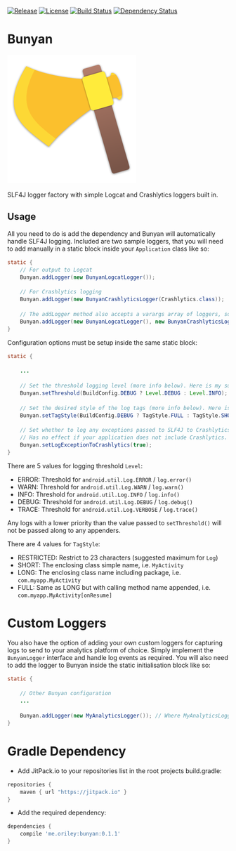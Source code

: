 [![Release](https://jitpack.io/v/com.github.oriley-me/bunyan.svg)](https://jitpack.io/#com.github.oriley-me/bunyan) [![License](https://img.shields.io/badge/license-Apache%202.0-blue.svg)](http://www.apache.org/licenses/LICENSE-2.0) [![Build Status](https://travis-ci.org/oriley-me/bunyan.svg?branch=master)](https://travis-ci.org/oriley-me/bunyan) [![Dependency Status](https://www.versioneye.com/user/projects/56b6a5840a0ff50035ba881d/badge.svg?style=flat)](https://www.versioneye.com/user/projects/56b6a5840a0ff50035ba881d)

# Bunyan
![Logo](artwork/icon.png)

SLF4J logger factory with simple Logcat and Crashlytics loggers built in.

## Usage

All you need to do is add the dependency and Bunyan will automatically handle SLF4J logging. Included are two sample
loggers, that you will need to add manually in a static block inside your `Application` class like so:

```java
static {
    // For output to Logcat
    Bunyan.addLogger(new BunyanLogcatLogger());

    // For Crashlytics logging
    Bunyan.addLogger(new BunyanCrashlyticsLogger(Crashlytics.class));

    // The addLogger method also accepts a varargs array of loggers, so you can include both like this:
    Bunyan.addLogger(new BunyanLogcatLogger(), new BunyanCrashlyticsLogger(Crashlytics.class));
}
```

Configuration options must be setup inside the same static block:

```java
static {

    ...

    // Set the threshold logging level (more info below). Here is my suggested configuration (defaults to INFO).
    Bunyan.setThreshold(BuildConfig.DEBUG ? Level.DEBUG : Level.INFO);

    // Set the desired style of the log tags (more info below). Here is a suggested configuration (defaults to SHORT).
    Bunyan.setTagStyle(BuildConfig.DEBUG ? TagStyle.FULL : TagStyle.SHORT);

    // Set whether to log any exceptions passed to SLF4J to Crashlytics as Non-Fatals. Defaults to false.
    // Has no effect if your application does not include Crashlytics.
    Bunyan.setLogExceptionToCrashlytics(true);
}
```

There are 5 values for logging threshold `Level`:

 * ERROR:  Threshold for `android.util.Log.ERROR` / `log.error()`
 * WARN:   Threshold for `android.util.Log.WARN` / `log.warn()`
 * INFO:   Threshold for `android.util.Log.INFO` / `log.info()`
 * DEBUG:  Threshold for `android.util.Log.DEBUG` / `log.debug()`
 * TRACE:  Threshold for `android.util.Log.VERBOSE` / `log.trace()`

Any logs with a lower priority than the value passed to `setThreshold()` will not be passed along to any appenders.

There are 4 values for `TagStyle`:

 * RESTRICTED:  Restrict to 23 characters (suggested maximum for `Log`)
 * SHORT:       The enclosing class simple name, i.e. `MyActivity`
 * LONG:        The enclosing class name including package, i.e. `com.myapp.MyActivity`
 * FULL:        Same as LONG but with calling method name appended, i.e. `com.myapp.MyActivity[onResume]`

# Custom Loggers

You also have the option of adding your own custom loggers for capturing logs to send to your analytics platform of
choice. Simply implement the `BunyanLogger` interface and handle log events as required. You will also need to add
the logger to Bunyan inside the static initialisation block like so:

```java
static {

    // Other Bunyan configuration
    ...

    Bunyan.addLogger(new MyAnalyticsLogger()); // Where MyAnalyticsLogger is your custom class
}
```

# Gradle Dependency

 * Add JitPack.io to your repositories list in the root projects build.gradle:

```gradle
repositories {
    maven { url "https://jitpack.io" }
}
```

 * Add the required dependency:

```gradle
dependencies {
    compile 'me.oriley:bunyan:0.1.1'
}
```
